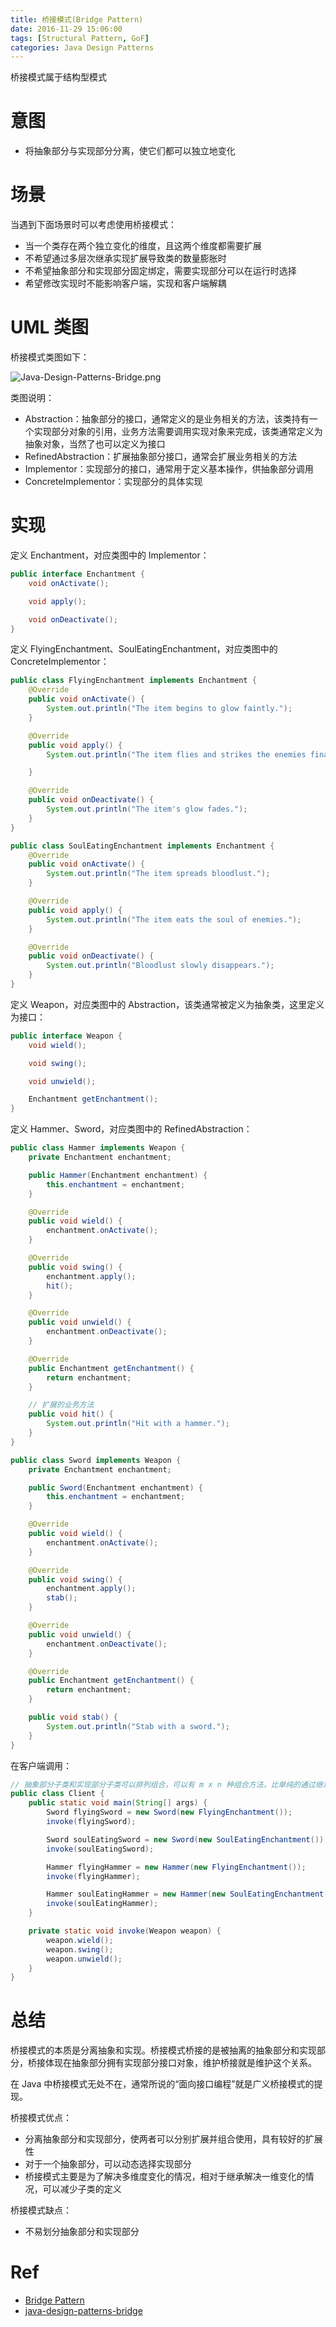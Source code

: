 ```yaml
---
title: 桥接模式(Bridge Pattern)
date: 2016-11-29 15:06:00
tags: [Structural Pattern, GoF]
categories: Java Design Patterns
---
```


桥接模式属于结构型模式

<!-- more -->

# 意图

* 将抽象部分与实现部分分离，使它们都可以独立地变化

# 场景

当遇到下面场景时可以考虑使用桥接模式：

* 当一个类存在两个独立变化的维度，且这两个维度都需要扩展
* 不希望通过多层次继承实现扩展导致类的数量膨胀时
* 不希望抽象部分和实现部分固定绑定，需要实现部分可以在运行时选择
* 希望修改实现时不能影响客户端，实现和客户端解耦

# UML 类图

桥接模式类图如下：

![Java-Design-Patterns-Bridge.png](http://otg3f8t90.bkt.clouddn.com/2018/1/25/Java-Design-Patterns-Bridge.png)

类图说明：

* Abstraction：抽象部分的接口，通常定义的是业务相关的方法，该类持有一个实现部分对象的引用，业务方法需要调用实现对象来完成，该类通常定义为抽象对象，当然了也可以定义为接口
* RefinedAbstraction：扩展抽象部分接口，通常会扩展业务相关的方法
* Implementor：实现部分的接口，通常用于定义基本操作，供抽象部分调用
* ConcreteImplementor：实现部分的具体实现

# 实现

定义 Enchantment，对应类图中的 Implementor：

```java
public interface Enchantment {
    void onActivate();

    void apply();

    void onDeactivate();
}
```

定义 FlyingEnchantment、SoulEatingEnchantment，对应类图中的 ConcreteImplementor：

```java
public class FlyingEnchantment implements Enchantment {
    @Override
    public void onActivate() {
        System.out.println("The item begins to glow faintly.");
    }

    @Override
    public void apply() {
        System.out.println("The item flies and strikes the enemies finally returning to owner's hand.");

    }

    @Override
    public void onDeactivate() {
        System.out.println("The item's glow fades.");
    }
}
```

```java
public class SoulEatingEnchantment implements Enchantment {
    @Override
    public void onActivate() {
        System.out.println("The item spreads bloodlust.");
    }

    @Override
    public void apply() {
        System.out.println("The item eats the soul of enemies.");
    }

    @Override
    public void onDeactivate() {
        System.out.println("Bloodlust slowly disappears.");
    }
}
```

定义 Weapon，对应类图中的 Abstraction，该类通常被定义为抽象类，这里定义为接口：

```java
public interface Weapon {
    void wield();

    void swing();

    void unwield();

    Enchantment getEnchantment();
}
```

定义 Hammer、Sword，对应类图中的 RefinedAbstraction：

```java
public class Hammer implements Weapon {
    private Enchantment enchantment;

    public Hammer(Enchantment enchantment) {
        this.enchantment = enchantment;
    }

    @Override
    public void wield() {
        enchantment.onActivate();
    }

    @Override
    public void swing() {
        enchantment.apply();
        hit();
    }

    @Override
    public void unwield() {
        enchantment.onDeactivate();
    }

    @Override
    public Enchantment getEnchantment() {
        return enchantment;
    }

    // 扩展的业务方法
    public void hit() {
        System.out.println("Hit with a hammer.");
    }
}
```

```java
public class Sword implements Weapon {
    private Enchantment enchantment;

    public Sword(Enchantment enchantment) {
        this.enchantment = enchantment;
    }

    @Override
    public void wield() {
        enchantment.onActivate();
    }

    @Override
    public void swing() {
        enchantment.apply();
        stab();
    }

    @Override
    public void unwield() {
        enchantment.onDeactivate();
    }

    @Override
    public Enchantment getEnchantment() {
        return enchantment;
    }

    public void stab() {
        System.out.println("Stab with a sword.");
    }
}
```

在客户端调用：

```java
// 抽象部分子类和实现部分子类可以排列组合，可以有 m x n 种组合方法，比单纯的通过继承扩展减少很多子类
public class Client {
    public static void main(String[] args) {
        Sword flyingSword = new Sword(new FlyingEnchantment());
        invoke(flyingSword);

        Sword soulEatingSword = new Sword(new SoulEatingEnchantment());
        invoke(soulEatingSword);

        Hammer flyingHammer = new Hammer(new FlyingEnchantment());
        invoke(flyingHammer);

        Hammer soulEatingHammer = new Hammer(new SoulEatingEnchantment());
        invoke(soulEatingHammer);
    }

    private static void invoke(Weapon weapon) {
        weapon.wield();
        weapon.swing();
        weapon.unwield();
    }
}
```

# 总结

桥接模式的本质是分离抽象和实现。桥接模式桥接的是被抽离的抽象部分和实现部分，桥接体现在抽象部分拥有实现部分接口对象，维护桥接就是维护这个关系。

在 Java 中桥接模式无处不在，通常所说的“面向接口编程”就是广义桥接模式的提现。

桥接模式优点：

* 分离抽象部分和实现部分，使两者可以分别扩展并组合使用，具有较好的扩展性
* 对于一个抽象部分，可以动态选择实现部分
* 桥接模式主要是为了解决多维度变化的情况，相对于继承解决一维变化的情况，可以减少子类的定义

桥接模式缺点：

* 不易划分抽象部分和实现部分

# Ref

* [Bridge Pattern](http://www.oodesign.com/bridge-pattern.html)
* [java-design-patterns-bridge](https://github.com/iluwatar/java-design-patterns/blob/master/bridge/pom.xml)